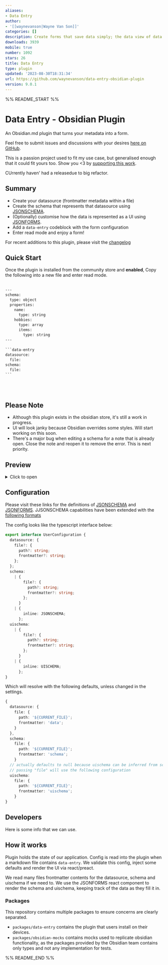```yaml
---
aliases:
- Data Entry
author:
- '[[waynevanson|Wayne Van Son]]'
categories: []
description: Create forms that save data simply; the data view of data entry
downloads: 3939
mobile: true
number: 1092
stars: 26
title: Data Entry
type: plugin
updated: '2023-08-30T18:31:34'
url: https://github.com/waynevanson/data-entry-obsidian-plugin
version: 9.0.1
---
```


%% README_START %%

# Data Entry - Obsidian Plugin

An Obsidian.md plugin that turns your metadata into a form.

Feel free to submit issues and discussions with your desires [here on GitHub](https://github.com/waynevanson/data-entry-obsidian-plugin/issues/new).

This is a passion project used to fit my use case, but generalised enough that it could fit yours too. Show you <3 by [supporting this work](https://github.com/sponsors/waynevanson).

CUrrently haven' had a releasedue to big refactor.

## Summary

- Create your datasource (frontmatter metadata within a file)
- Create the schema that represents that datasource using [JSONSCHEMA](https://json-schema.org/specification.html).
- (Optionally) customise how the data is represented as a UI using [JSONFORMS](https://jsonforms.io/docs#how-does-it-work).
- Add a `data-entry` codeblock with the form configuration
- Enter read mode and enjoy a form!

For recent additions to this plugin, please visit the [changelog](https://github.com/waynevanson/data-entry-obsidian-plugin/blob/main/packages/data-entry/CHANGELOG.md)

## Quick Start

Once the plugin is installed from the community store and **enabled**,
Copy the following into a new file and enter read mode.

<pre>
<code>
---
schema:
  type: object
  properties:
    name:
      type: string
    hobbies:
      type: array
      items:
        type: string
---

```data-entry
datasource:
  file:
schema:
  file:
```



</code></pre>

## Please Note

- Although this plugin exists in the obsidian store, it's still a work in progress.
- UI will look janky because Obsidian overrides some styles. Will start working on this soon.
- There's a major bug when editing a schema for a note that is already open. Close the note and reopen it to remove the error. This is next priority.

## Preview

<details>
<summary>Click to open</summary>

![](https://raw.githubusercontent.com/waynevanson/data-entry-obsidian-plugin/HEAD/assets/mobile-data.png)
![](https://raw.githubusercontent.com/waynevanson/data-entry-obsidian-plugin/HEAD/assets/mobile.png)
![](https://raw.githubusercontent.com/waynevanson/data-entry-obsidian-plugin/HEAD/assets/tablet.png)
![](https://raw.githubusercontent.com/waynevanson/data-entry-obsidian-plugin/HEAD/assets/desktop.png)

</details>

## Configuration

Please visit these links for the definitions of [JSONSCHEMA](https://json-schema.org/specification.html) and [JSONFORMS](https://jsonforms.io/docs#how-does-it-work). JJSONSCHEMA capabilities have been extended with the [following formats](https://ajv.js.org/packages/ajv-formats.html)

The config looks like the typescript interface below:

```typescript
export interface UserConfiguration {
  datasource: {
    file?: {
      path?: string;
      frontmatter?: string;
    };
  };
  schema:
    | {
        file?: {
          path?: string;
          frontmatter?: string;
        };
      }
    | {
        inline: JSONSCHEMA;
      };
  uischema:
    | {
        file?: {
          path?: string;
          frontmatter?: string;
        };
      }
    | {
        inline: UISCHEMA;
      };
}
```

Which will resolve with the following defaults, unless changed in the settings.

```typescript
{
  datasource: {
    file: {
      path: '${CURRENT_FILE}';
      frontmatter: 'data';
    }
  },
  schema:
    file: {
      path: '${CURRENT_FILE}';
      frontmatter: 'schema';
    }
  // actually defaults to null because uischema can be inferred from schema.
  // passing "file" will use the following configuration
  uischema:
    file: {
      path: '${CURRENT_FILE}';
      frontmatter: 'uischema';
    }
}
```

## Developers

Here is some info that we can use.

## How it works

Plugin holds the state of our application.
Config is read into the plugin when a markdown file contains `data-entry`.
We validate this config, inject some defaults and render the UI via react/preact.

We read many files frontmatter contents for the datasource, schema and uischema if we need to.
We use the JSONFORMS react component to render the schema and uischema, keeping track of the data as they fill it in.

### Packages

This repository contains multiple packages to ensure concerns are clearly separated.

- `packages/data-entry` contains the plugin that users install on their devices.
- `packages/obsidian-mocks` contains mocks used to replicate obsidian functionality, as the packages provided by the Obsidian team contains only types and not any implementation for tests.


%% README_END %%